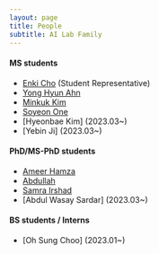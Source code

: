 ```yaml
---
layout: page
title: People
subtitle: AI Lab Family
---
```


#### MS students
* [Enki Cho](students/EnkiCho.md) (Student Representative)
* [Yong Hyun Ahn](students/YongHyunAhn.md)
* [Minkuk Kim](students/minkukkim.md)
* [Soyeon One](students/SoyeonOne.md)
* [Hyeonbae Kim] (2023.03~)
* [Yebin Ji] (2023.03~)

#### PhD/MS-PhD students
* [Ameer Hamza](students/AmeerHamza.md)
* [Abdullah](students/Abdullah.md)
* [Samra Irshad](students/Sam.md)
* [Abdul Wasay Sardar] (2023.03~)

#### BS students / Interns
* [Oh Sung Choo] (2023.01~)
